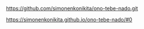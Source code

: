 https://github.com/simonenkonikita/ono-tebe-nado.git

https://simonenkonikita.github.io/ono-tebe-nado/#0
